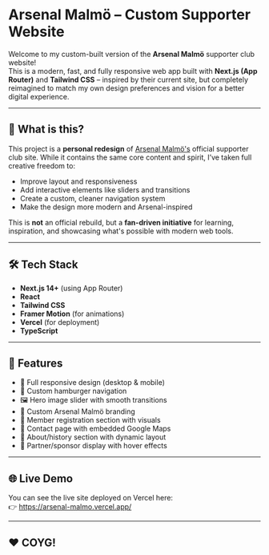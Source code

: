 # Arsenal Malmö – Custom Supporter Website

Welcome to my custom-built version of the **Arsenal Malmö** supporter club website!  
This is a modern, fast, and fully responsive web app built with **Next.js (App Router)** and **Tailwind CSS** – inspired by their current site, but completely reimagined to match my own design preferences and vision for a better digital experience.

---

## 🚀 What is this?

This project is a **personal redesign** of [Arsenal Malmö's](https://arsenalmalmo.se) official supporter club site. While it contains the same core content and spirit, I’ve taken full creative freedom to:

- Improve layout and responsiveness
- Add interactive elements like sliders and transitions
- Create a custom, cleaner navigation system
- Make the design more modern and Arsenal-inspired

This is **not** an official rebuild, but a **fan-driven initiative** for learning, inspiration, and showcasing what's possible with modern web tools.

---

## 🛠️ Tech Stack

- **Next.js 14+** (using App Router)
- **React**
- **Tailwind CSS**
- **Framer Motion** (for animations)
- **Vercel** (for deployment)
- **TypeScript**

---

## 📱 Features

- 🔺 Full responsive design (desktop & mobile)
- 🍔 Custom hamburger navigation
- 🖼 Hero image slider with smooth transitions
- 🎨 Custom Arsenal Malmö branding
- 🧾 Member registration section with visuals
- 📍 Contact page with embedded Google Maps
- 📜 About/history section with dynamic layout
- 🤝 Partner/sponsor display with hover effects

---

## 🌐 Live Demo

You can see the live site deployed on Vercel here:  
👉 https://arsenal-malmo.vercel.app/

---


## ❤️ COYG!


